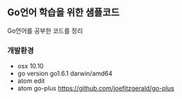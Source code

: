 ## Go언어 학습을 위한 샘플코드
Go언어를 공부한 코드를 정리

### 개발환경

+ osx 10.10
+ go version go1.6.1 darwin/amd64
+ atom edit
+ atom go-plus https://github.com/joefitzgerald/go-plus
